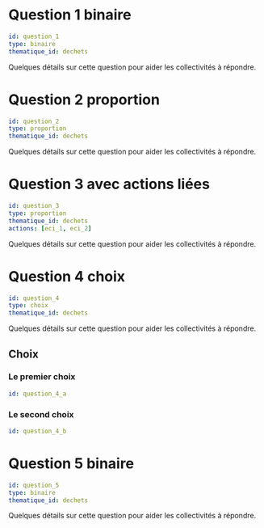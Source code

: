 # Question 1 binaire
```yaml
id: question_1
type: binaire
thematique_id: dechets
```
Quelques détails sur cette question pour aider les collectivités à répondre.

# Question 2 proportion
```yaml
id: question_2
type: proportion
thematique_id: dechets
```
Quelques détails sur cette question pour aider les collectivités à répondre.

# Question 3 avec actions liées 
```yaml
id: question_3
type: proportion
thematique_id: dechets
actions: [eci_1, eci_2]
```
Quelques détails sur cette question pour aider les collectivités à répondre.

# Question 4 choix 
```yaml
id: question_4
type: choix
thematique_id: dechets
```
Quelques détails sur cette question pour aider les collectivités à répondre.

## Choix 
### Le premier choix

```yaml
id: question_4_a
```

### Le second choix 

```yaml
id: question_4_b
```

# Question 5 binaire 
```yaml
id: question_5
type: binaire
thematique_id: dechets
```
Quelques détails sur cette question pour aider les collectivités à répondre.

